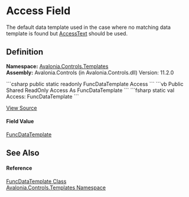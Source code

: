 # Access Field


The default data template used in the case where no matching data template is found but <a href="T_Avalonia_Controls_Primitives_AccessText">AccessText</a> should be used.



## Definition
**Namespace:** <a href="N_Avalonia_Controls_Templates">Avalonia.Controls.Templates</a>  
**Assembly:** Avalonia.Controls (in Avalonia.Controls.dll) Version: 11.2.0

<Tabs groupId="api-code-preview">
<TabItem value="csharp" label="C#">
```csharp
public static readonly FuncDataTemplate Access
```
</TabItem>
<TabItem value="vb" label="VB">
```vb
Public Shared ReadOnly Access As FuncDataTemplate
```
</TabItem>
<TabItem value="fsharp" label="F#">
```fsharp
static val Access: FuncDataTemplate
```
</TabItem>
</Tabs>



<a href="https://github.com/AvaloniaUI/Avalonia/tree/master/src/Avalonia.Controls/Templates/FuncDataTemplate.cs" title="View the source code">View Source</a>



#### Field Value
<a href="T_Avalonia_Controls_Templates_FuncDataTemplate">FuncDataTemplate</a>

## See Also


#### Reference
<a href="T_Avalonia_Controls_Templates_FuncDataTemplate">FuncDataTemplate Class</a>  
<a href="N_Avalonia_Controls_Templates">Avalonia.Controls.Templates Namespace</a>  
